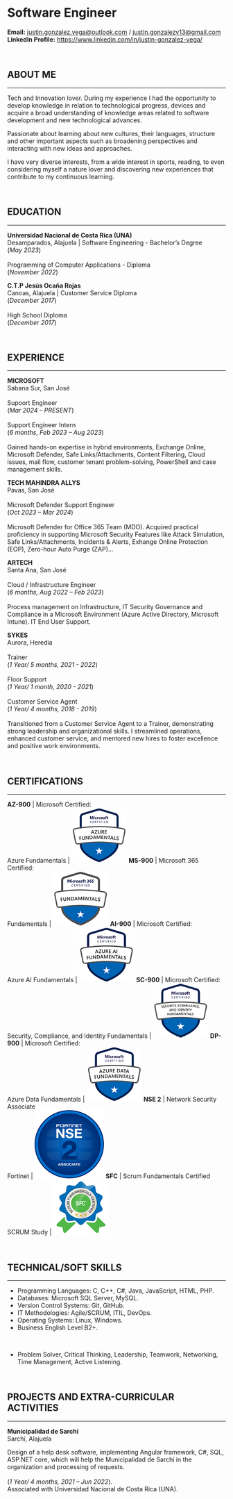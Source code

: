 # Software Engineer
**Email:** justin.gonzalez.vega@outlook.com / justin.gonzalezv13@gmail.com
**LinkedIn Profile:** https://www.linkedin.com/in/justin-gonzalez-vega/

<br />

## ABOUT ME
_____________________________________________________________________

Tech and Innovation lover. During my experience I had the opportunity to develop knowledge in 
relation to technological progress, devices and acquire a broad understanding of knowledge areas 
related to software development and new technological advances.

Passionate about learning about new cultures, their languages, structure and other important 
aspects such as broadening perspectives and interacting with new ideas and approaches.

I have very diverse interests, from a wide interest in sports, reading, to even considering 
myself a nature lover and discovering new experiences that contribute to my continuous learning.


<br />

## EDUCATION
_____________________________________________________________________

**Universidad Nacional de Costa Rica (UNA)** <br /> Desamparados, Alajuela | Software Engineering - Bachelor’s Degree <br /> (_May 2023_) <br /> <br /> Programming of Computer Applications - Diploma <br /> (_November 2022_)

**C.T.P Jesús Ocaña Rojas** <br /> Canoas, Alajuela | Customer Service Diploma <br /> (_December 2017_) <br /> <br /> High School Diploma <br /> (_December 2017_) 

<br />

## EXPERIENCE
_____________________________________________________________________

**MICROSOFT** <br /> Sabana Sur, San José <br /><br /> Supoort Engineer <br /> (_Mar 2024 – PRESENT_) <br /> <br /> Support Engineer Intern <br /> (_6 months, Feb 2023 – Aug 2023_) <br /> 
<br /> Gained hands-on expertise in hybrid environments, Exchange Online, Microsoft Defender, Safe Links/Attachments, Content Filtering, Cloud issues, mail flow, customer tenant problem-solving, PowerShell and case management skills.
<br />

**TECH MAHINDRA ALLYS** <br /> Pavas, San José <br /><br /> Microsoft Defender Support Engineer <br /> (_Oct 2023 – Mar 2024_) <br /> <br />
Microsoft Defender for Office 365 Team (MDO). Acquired practical proficiency in supporting Microsoft Security Features like Attack Simulation, Safe Links/Attachments, Incidents & Alerts, Exhange Online Protection (EOP), Zero-hour Auto Purge (ZAP)...
<br />

**ARTECH** <br /> Santa Ana, San José <br /><br /> Cloud / Infrastructure Engineer <br /> (_6 months, Aug 2022 – Feb 2023_) <br /> <br />
Process management on Infrastructure, IT Security Governance and Compliance in a Microsoft Environment (Azure Active Directory, Microsoft Intune). IT End User Support.
<br />

**SYKES** <br /> Aurora, Heredia <br /> <br /> Trainer <br /> (_1 Year/ 5 months, 2021 - 2022_) <br /> <br /> Floor Support <br /> (_1 Year/ 1 month,  2020 - 2021_) <br /> <br /> Customer Service Agent <br /> (_1 Year/ 4 months, 2018 - 2019_) <br />
<br /> Transitioned from a Customer Service Agent to a Trainer, demonstrating strong leadership and organizational skills. I streamlined operations, enhanced customer service, and mentored new hires to foster excellence and positive work environments.
<br />

<br />

## CERTIFICATIONS
_____________________________________________________________________

**AZ-900** | Microsoft Certified:<br />  Azure Fundamentals                             | ![AZ-900](/assets/img/AZ-900.png)
**MS-900** | Microsoft 365 Certified:<br /> Fundamentals                                | ![MS-900](/assets/img/MS-900.png)
**AI-900** | Microsoft Certified:<br /> Azure AI Fundamentals                           | ![AI-900](/assets/img/AI-900.png)
**SC-900** | Microsoft Certified:<br /> Security, Compliance, and Identity Fundamentals | ![SC-900](/assets/img/SC-900.png)
**DP-900** | Microsoft Certified:<br /> Azure Data Fundamentals                         | ![DP-900](/assets/img/DP-900.png)
**NSE 2**  | Network Security Associate<br /> Fortinet                                  | ![NSE2](/assets/img/NSE2.png)
**SFC**    | Scrum Fundamentals Certified<br /> SCRUM Study                             | ![SFC](/assets/img/SFC.png)

<br />

## TECHNICAL/SOFT SKILLS
_____________________________________________________________________

- Programming Languages: C, C++, C#, Java, JavaScript, HTML, PHP.
- Databases: Microsoft SQL Server, MySQL.
- Version Control Systems: Git, GitHub.
- IT Methodologies: Agile/SCRUM, ITIL, DevOps.
- Operating Systems: Linux, Windows.
- Business English Level B2+.
<br />

- Problem Solver, Critical Thinking, Leadership, Teamwork, Networking, Time Management, Active Listening.
  
<br />

## PROJECTS AND EXTRA-CURRICULAR ACTIVITIES
_____________________________________________________________________

**Municipalidad de Sarchí** <br /> Sarchí, Alajuela

Design of a help desk software, implementing Angular framework, C#, SQL, ASP.NET core, which will help the Municipalidad de Sarchí in the organization and processing of requests.<br />
<br />
(_1 Year/ 4 months, 2021 – Jun 2022_). <br />
Associated with Universidad Nacional de Costa Rica (UNA).

